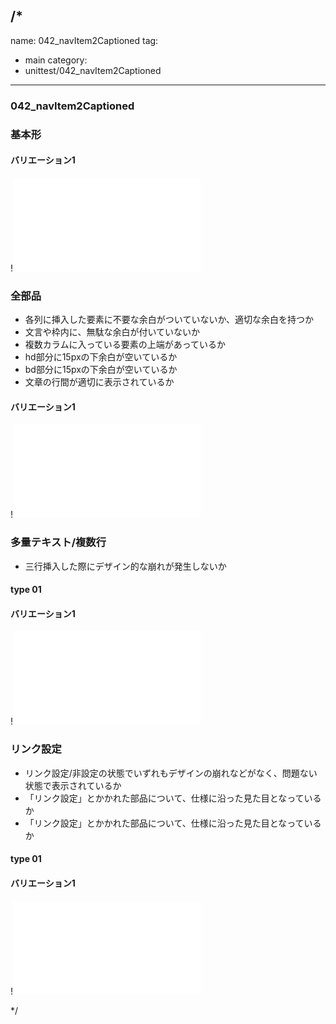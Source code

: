 /*
---
name: 042_navItem2Captioned
tag:
  - main
category:
  - unittest/042_navItem2Captioned
---

### 042_navItem2Captioned
### 基本形

#### バリエーション1

!![042_navItem2Captioned_01basic_1.html](./html/042_navItem2Captioned/042_navItem2Captioned_01basic_1.html)

### 全部品
- 各列に挿入した要素に不要な余白がついていないか、適切な余白を持つか
- 文言や枠内に、無駄な余白が付いていないか
- 複数カラムに入っている要素の上端があっているか
- hd部分に15pxの下余白が空いているか
- bd部分に15pxの下余白が空いているか
- 文章の行間が適切に表示されているか

#### バリエーション1

!![042_navItem2Captioned_02all_1.html](./html/042_navItem2Captioned/042_navItem2Captioned_02all_1.html)

### 多量テキスト/複数行
- 三行挿入した際にデザイン的な崩れが発生しないか

#### type 01
#### バリエーション1

!![042_navItem2Captioned_d03manyText_01_1.html](./html/042_navItem2Captioned/042_navItem2Captioned_d03manyText_01_1.html)

### リンク設定
- リンク設定/非設定の状態でいずれもデザインの崩れなどがなく、問題ない状態で表示されているか
- 「リンク設定」とかかれた部品について、仕様に沿った見た目となっているか
- 「リンク設定」とかかれた部品について、仕様に沿った見た目となっているか

#### type 01
#### バリエーション1

!![042_navItem2Captioned_f11_01_1.html](./html/042_navItem2Captioned/042_navItem2Captioned_f11_01_1.html)

*/
